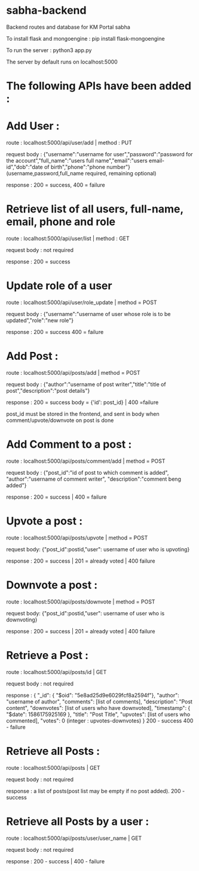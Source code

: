# sabha-backend
Backend routes and database for KM Portal sabha

To install flask and mongoengine : pip install flask-mongoengine

To run the server : python3 app.py

The server by default runs on localhost:5000

# The following APIs have been added : 
# Add User : 
route : localhost:5000/api/user/add  |  method : PUT

request body : {"username":"username for user","password":"password for the account","full_name":"users full name","email":"users email-id","dob":"date of birth","phone":"phone number"}
(username,password,full_name required, remaining optional)

response : 200 = success, 400 = failure

# Retrieve list of all users, full-name, email, phone and role
route : localhost:5000/api/user/list | method : GET

request body : not required

response : 200 = success

# Update role of a user
route : localhost:5000/api/user/role_update | method = POST

request body : {"username":"username of user whose role is to be updated","role":"new role"}

response : 200 = success 400 = failure
# Add Post :
route : localhost:5000/api/posts/add | method = POST

request body : {"author":"username of post writer","title":"title of post","description":"post details"}

response : 200 = success body = {'id': post_id}  | 400 =failure

post_id must be stored in the frontend, and sent in body when comment/upvote/downvote on post is done

# Add Comment to a post :
route : localhost:5000/api/posts/comment/add | method = POST

request body : {"post_id":"id of post to which comment is added", "author":"username of comment writer", "description":"comment beng added"}

response : 200 = success | 400 = failure

# Upvote a post :
route : localhost:5000/api/posts/upvote | method = POST

request body: {"post_id":postid,"user": username of user who is upvoting}

response : 200 = success | 201 = already voted | 400 failure

# Downvote a post :
route : localhost:5000/api/posts/downvote | method = POST

request body: {"post_id":postid,"user": username of user who is downvoting}

response : 200 = success | 201 = already voted | 400 failure

# Retrieve a Post :
route : localhost:5000/api/posts/id | GET
  
request body : not required
  
response : { "_id": { "$oid": "5e8ad25d9e6029fcf8a2594f"},
             "author": "username of author",
             "comments": [list of comments],
             "description": "Post content",
             "downvotes": [list of users who have downvoted],
             "timestamp": { "$date": 1586175925169 },
             "title": "Post Title",
             "upvotes": [list of users who commented],
             "votes": 0 (integer : upvotes-downvotes) }
200 - success 400 - failure

# Retrieve all Posts :
route : localhost:5000/api/posts  | GET

request body : not required

response : a list of posts(post list may be empty if no post added). 200 - success

# Retrieve all Posts by a user :
route : localhost:5000/api/posts/user/user_name | GET

request body : not required

response : 200 - success | 400 - failure

